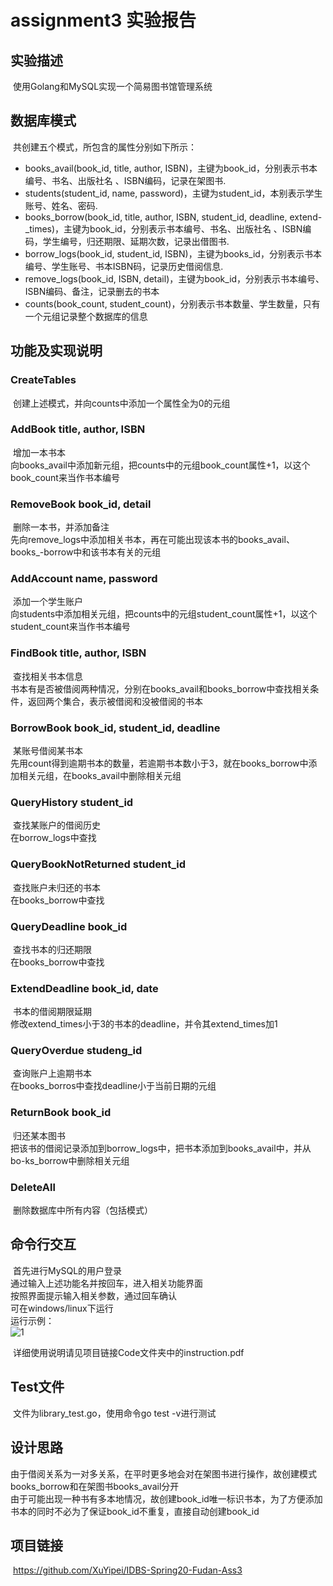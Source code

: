 # assignment3 实验报告

## 实验描述

​	使用Golang和MySQL实现一个简易图书馆管理系统

## 数据库模式

​	共创建五个模式，所包含的属性分别如下所示：

- books_avail(book_id, title, author, ISBN)，主键为book_id，分别表示书本编号、书名、出版社名 、ISBN编码，记录在架图书.
- students(student_id, name, password)，主键为student_id，本别表示学生账号、姓名、密码.
- books_borrow(book_id, title, author, ISBN, student_id, deadline, extend-_times)，主键为book_id，分别表示书本编号、书名、出版社名 、ISBN编码，学生编号，归还期限、延期次数，记录出借图书.
- borrow_logs(book_id, student_id, ISBN)，主键为books_id，分别表示书本编号、学生账号、书本ISBN码，记录历史借阅信息.
- remove_logs(book_id, ISBN, detail)，主键为book_id，分别表示书本编号、ISBN编码、备注，记录删去的书本
- counts(book_count, student_count)，分别表示书本数量、学生数量，只有一个元组记录整个数据库的信息

## 功能及实现说明

### CreateTables

​	创建上述模式，并向counts中添加一个属性全为0的元组

### AddBook	title, author, ISBN

​	增加一本书本  
​	向books_avail中添加新元组，把counts中的元组book_count属性+1，以这个book_count来当作书本编号

### RemoveBook	book_id, detail

​	删除一本书，并添加备注  
​	先向remove_logs中添加相关书本，再在可能出现该本书的books_avail、books_-borrow中和该书本有关的元组

### AddAccount	name, password

​	添加一个学生账户  
​	向students中添加相关元组，把counts中的元组student_count属性+1，以这个student_count来当作书本编号

### FindBook	title, author, ISBN

​	查找相关书本信息  
​	书本有是否被借阅两种情况，分别在books_avail和books_borrow中查找相关条件，返回两个集合，表示被借阅和没被借阅的书本

### BorrowBook	book_id, student_id, deadline

​	某账号借阅某书本  
​	先用count得到逾期书本的数量，若逾期书本数小于3，就在books_borrow中添加相关元组，在books_avail中删除相关元组

### QueryHistory	student_id

​	查找某账户的借阅历史  
​	在borrow_logs中查找

### QueryBookNotReturned	student_id

​	查找账户未归还的书本  
​	在books_borrow中查找

### QueryDeadline	book_id

​	查找书本的归还期限  
​	在books_borrow中查找

### ExtendDeadline	book_id, date

​	书本的借阅期限延期  
​	修改extend_times小于3的书本的deadline，并令其extend_times加1

### QueryOverdue	studeng_id

​	查询账户上逾期书本  
​	在books_borros中查找deadline小于当前日期的元组

### ReturnBook	book_id

​	归还某本图书  
​	把该书的借阅记录添加到borrow_logs中，把书本添加到books_avail中，并从bo-ks_borrow中删除相关元组

### DeleteAll

​	删除数据库中所有内容（包括模式）

## 命令行交互

​	首先进行MySQL的用户登录  
​	通过输入上述功能名并按回车，进入相关功能界面  
​	按照界面提示输入相关参数，通过回车确认  
​	可在windows/linux下运行  
​	运行示例：  
​	![1](D:\DataBase\IDBS-Spring20-Fudan-Ass3\Report\1.jpg)

​	详细使用说明请见项目链接Code文件夹中的instruction.pdf

##  Test文件

​	文件为library_test.go，使用命令go test -v进行测试

## 设计思路

​	由于借阅关系为一对多关系，在平时更多地会对在架图书进行操作，故创建模式books_borrow和在架图书books_avail分开  
​	由于可能出现一种书有多本地情况，故创建book_id唯一标识书本，为了方便添加书本的同时不必为了保证book_id不重复，直接自动创建book_id

## 项目链接

​	https://github.com/XuYipei/IDBS-Spring20-Fudan-Ass3

